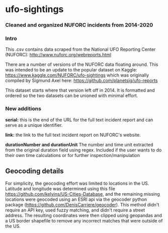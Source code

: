 # ufo-sightings
### Cleaned and organized NUFORC incidents from 2014-2020

### Intro
This .csv contains data scraped from the National UFO Reporting Center (NUFORC): http://www.nuforc.org/webreports.html

There are a number of versions of the NUFORC data floating around. This was intended to be an update to the popular dataset on Kaggle: https://www.kaggle.com/NUFORC/ufo-sightings which was originally compiled by Sigmund Axel here: https://github.com/planetsig/ufo-reports

This dataset starts where that version left off in 2014.  It is formatted and ordered so the two datasets can be unioned with minimal effort.

### New additions
**serial:** this is the end of the URL for the full text incident report and can serve as a unique identifier.

**link:** the link to the full text incident report on NUFORC's website.

**durationNumber and durationUnit** The number and time unit extracted from the original duration field using regex.  Included if the user wants to do their own time calculations or for further inspection/manipulation

## Geocoding details
For simplicity, the geocoding effort was limited to locations in the US.  Latitude and longitude was determined using this file
https://github.com/kelvins/US-Cities-Database, and the remaining missing locations were geocoded using an ESRI api via the geocoder python package (https://github.com/DenisCarriere/geocoder). This method didn't require an API key, used fuzzy matching, and didn't require a street address.  The resulting coordinates were then clipped using geopandas and a US border shapefile to remove any incorrect matches that were outside of the US.
